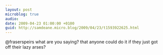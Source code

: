 ```yaml
---
layout: post
microblog: true
audio: 
date: 2009-04-23 01:00:00 +0100
guid: http://samdeane.micro.blog/2009/04/23/t1593922625.html
---
```

@fraserspeirs what are you saying? that anyone could do it if they just got off their lazy arses?
